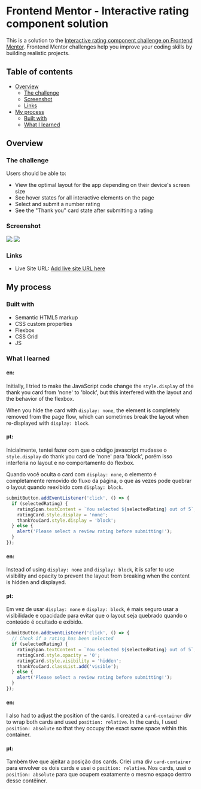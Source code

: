 # Frontend Mentor - Interactive rating component solution

This is a solution to the [Interactive rating component challenge on Frontend Mentor](https://www.frontendmentor.io/challenges/interactive-rating-component-koxpeBUmI). Frontend Mentor challenges help you improve your coding skills by building realistic projects. 

## Table of contents

- [Overview](#overview)
  - [The challenge](#the-challenge)
  - [Screenshot](#screenshot)
  - [Links](#links)
- [My process](#my-process)
  - [Built with](#built-with)
  - [What I learned](#what-i-learned)


## Overview

### The challenge

Users should be able to:

- View the optimal layout for the app depending on their device's screen size
- See hover states for all interactive elements on the page
- Select and submit a number rating
- See the "Thank you" card state after submitting a rating

### Screenshot

![](./screenshot1.jpg)
![](./screenshot2.jpg)


### Links

- Live Site URL: [Add live site URL here](https://your-live-site-url.com)

## My process

### Built with

- Semantic HTML5 markup
- CSS custom properties
- Flexbox
- CSS Grid
- JS

### What I learned

#### en:

Initially, I tried to make the JavaScript code change the `style.display` of the thank you card from 'none' to 'block', but this interfered with the layout and the behavior of the flexbox.

When you hide the card with `display: none`, the element is completely removed from the page flow, which can sometimes break the layout when re-displayed with `display: block`.

#### pt:
Inicialmente, tentei fazer com que o código javascript mudasse o `style.display` do thank you card de 'none' para 'block', porém isso interferia no layout e no comportamento do flexbox.

Quando você oculta o card com `display: none`, o elemento é completamente removido do fluxo da página, o que às vezes pode quebrar o layout quando reexibido com `display: block`.

```js
submitButton.addEventListener('click', () => {
  if (selectedRating) {
    ratingSpan.textContent = `You selected ${selectedRating} out of 5`;
    ratingCard.style.display = 'none';
    thankYouCard.style.display = 'block';
  } else {
    alert('Please select a review rating before submitting!');
  }
});
```
#### en:

Instead of using `display: none` and `display: block`, it is safer to use visibility and opacity to prevent the layout from breaking when the content is hidden and displayed.

#### pt:

Em vez de usar `display: none` e `display: block`, é mais seguro usar a visibilidade e opacidade para evitar que o layout seja quebrado quando o conteúdo é ocultado e exibido.

```js
submitButton.addEventListener('click', () => {
  // Check if a rating has been selected
  if (selectedRating) {
    ratingSpan.textContent = `You selected ${selectedRating} out of 5`;
    ratingCard.style.opacity = '0';
    ratingCard.style.visibility = 'hidden';
    thankYouCard.classList.add('visible');
  } else {
    alert('Please select a review rating before submitting!');
  }
});
```

#### en: 

I also had to adjust the position of the cards. I created a `card-container` div to wrap both cards and used `position: relative`. In the cards, I used `position: absolute` so that they occupy the exact same space within this container.

#### pt:

Também tive que ajeitar a posição dos cards. Criei uma div `card-container` para envolver os dois cards e usei o `position: relative`. Nos cards, usei o `position: absolute` para que ocupem exatamente o mesmo espaço dentro desse contêiner.




